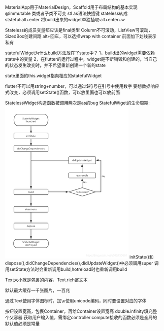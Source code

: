 MaterialApp用于MaterialDesign，Scaffold用于布局结构的基本实现
@immutable 类或者子类不可变
stl as语法快捷键
stateless转成ststeful:alt+enter
将build出来的widget单独抽取:alt+enter+w

Stateless的成员变量都应该是final类型
Column不可滚动，ListView可滚动，SizedBox创建间距
alt+回车，可以选择wrap with container
前面加下划线表示私有

statefulWidget为什么build方法放在了state中？
1，build出的widget需要依赖state中的变量
2，在flutter的运行过程中，widget是不断销毁和创建的，当自己的状态发生改变时，并不希望重新创建一个新的state

state里面的this.widget指向相应的statefulWidget

flutter不可以用string+number，可以通过$符号在引号中使用数字
要想数据响应式改变，必须调用setState()函数，可以放里面也可以放前面

StatelessWidget构造函数被调用两次是as的bug
StatefulWiget的生命周期:  
<img src="statefulWiget.png" style="width:400px;">
initState()和dispose(),didChangeDependencies(),didUpdateWidget()中必须调用super
调用setState方法时会重新调用build,hotreload时也重新调用build

Text大小就是包裹的内容，Text.rich富文本

默认最大缓存一千张图片，一百兆

通过Text使用字体图标时，加\u使用unicode编码，同时要设置对应的字体

按钮设置宽高，包裹Container，再给Container设置宽高
double.infinity填充整个父容器
获取用户输入值，需绑定controller
compute接收的函数必须是全局的
默认值必须是常量